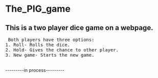 # The_PIG_game
<h2>
This is a two player dice game on a webpage.
</h2>
<pre> Both players have three options:
1. Roll- Rolls the dice.
2. Hold- Gives the chance to other player.
3. New game- Starts the new game.</pre>
<br>
---------in process---------
